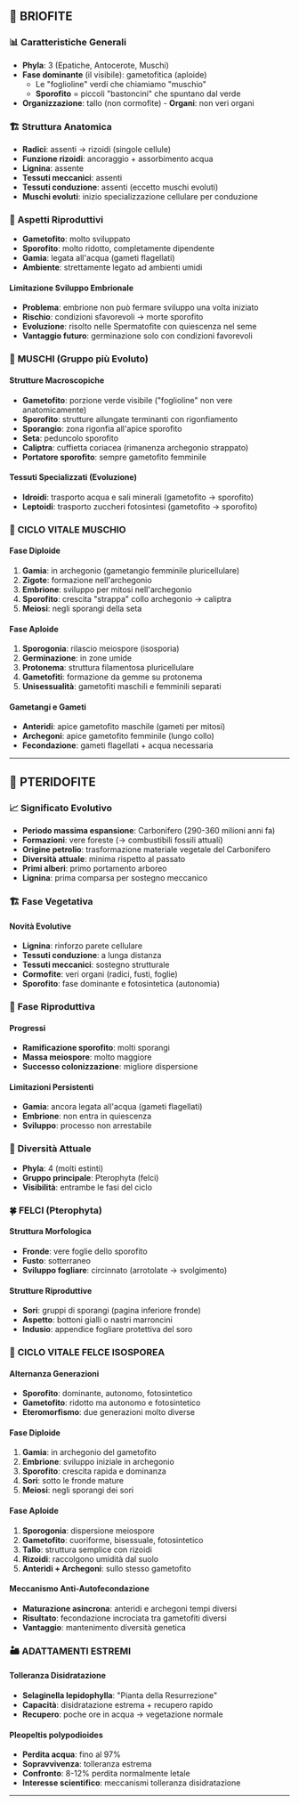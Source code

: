 ## 🍃 **BRIOFITE**

### 📊 **Caratteristiche Generali**

- **Phyla**: 3 (Epatiche, Antocerote, Muschi)
- **Fase dominante** (il visibile): gametofitica (aploide)
	- Le "foglioline" verdi che chiamiamo "muschio"
	- **Sporofito** = piccoli "bastoncini" che spuntano dal verde
- **Organizzazione**: tallo (non cormofite)
		- **Organi**: non veri organi

### 🏗️ **Struttura Anatomica**

- **Radici**: assenti → rizoidi (singole cellule)
- **Funzione rizoidi**: ancoraggio + assorbimento acqua
- **Lignina**: assente
- **Tessuti meccanici**: assenti
- **Tessuti conduzione**: assenti (eccetto muschi evoluti)
- **Muschi evoluti**: inizio specializzazione cellulare per conduzione

### 🔄 **Aspetti Riproduttivi**

- **Gametofito**: molto sviluppato
- **Sporofito**: molto ridotto, completamente dipendente
- **Gamia**: legata all'acqua (gameti flagellati)
- **Ambiente**: strettamente legato ad ambienti umidi

#### **Limitazione Sviluppo Embrionale**

- **Problema**: embrione non può fermare sviluppo una volta iniziato
- **Rischio**: condizioni sfavorevoli → morte sporofito
- **Evoluzione**: risolto nelle Spermatofite con quiescenza nel seme
- **Vantaggio futuro**: germinazione solo con condizioni favorevoli

### 🔬 **MUSCHI (Gruppo più Evoluto)**

#### **Strutture Macroscopiche**

- **Gametofito**: porzione verde visibile ("foglioline" non vere anatomicamente)
- **Sporofito**: strutture allungate terminanti con rigonfiamento
- **Sporangio**: zona rigonfia all'apice sporofito
- **Seta**: peduncolo sporofito
- **Caliptra**: cuffietta coriacea (rimanenza archegonio strappato)
- **Portatore sporofito**: sempre gametofito femminile

#### **Tessuti Specializzati (Evoluzione)**

- **Idroidi**: trasporto acqua e sali minerali (gametofito → sporofito)
- **Leptoidi**: trasporto zuccheri fotosintesi (gametofito → sporofito)

### 🔄 **CICLO VITALE MUSCHIO**

#### **Fase Diploide**

1. **Gamia**: in archegonio (gametangio femminile pluricellulare)
2. **Zigote**: formazione nell'archegonio
3. **Embrione**: sviluppo per mitosi nell'archegonio
4. **Sporofito**: crescita "strappa" collo archegonio → caliptra
5. **Meiosi**: negli sporangi della seta

#### **Fase Aploide**

1. **Sporogonia**: rilascio meiospore (isosporia)
2. **Germinazione**: in zone umide
3. **Protonema**: struttura filamentosa pluricellulare
4. **Gametofiti**: formazione da gemme su protonema
5. **Unisessualità**: gametofiti maschili e femminili separati

#### **Gametangi e Gameti**

- **Anteridi**: apice gametofito maschile (gameti per mitosi)
- **Archegoni**: apice gametofito femminile (lungo collo)
- **Fecondazione**: gameti flagellati + acqua necessaria

---

## 🌿 **PTERIDOFITE**

### 📈 **Significato Evolutivo**

- **Periodo massima espansione**: Carbonifero (290-360 milioni anni fa)
- **Formazioni**: vere foreste (→ combustibili fossili attuali)
- **Origine petrolio**: trasformazione materiale vegetale del Carbonifero
- **Diversità attuale**: minima rispetto al passato
- **Primi alberi**: primo portamento arboreo
- **Lignina**: prima comparsa per sostegno meccanico

### 🏗️ **Fase Vegetativa**

#### **Novità Evolutive**

- **Lignina**: rinforzo parete cellulare
- **Tessuti conduzione**: a lunga distanza
- **Tessuti meccanici**: sostegno strutturale
- **Cormofite**: veri organi (radici, fusti, foglie)
- **Sporofito**: fase dominante e fotosintetica (autonomia)

### 🔄 **Fase Riproduttiva**

#### **Progressi**

- **Ramificazione sporofito**: molti sporangi
- **Massa meiospore**: molto maggiore
- **Successo colonizzazione**: migliore dispersione

#### **Limitazioni Persistenti**

- **Gamia**: ancora legata all'acqua (gameti flagellati)
- **Embrione**: non entra in quiescenza
- **Sviluppo**: processo non arrestabile

### 🧬 **Diversità Attuale**

- **Phyla**: 4 (molti estinti)
- **Gruppo principale**: Pterophyta (felci)
- **Visibilità**: entrambe le fasi del ciclo

### 🍀 **FELCI (Pterophyta)**

#### **Struttura Morfologica**

- **Fronde**: vere foglie dello sporofito
- **Fusto**: sotterraneo
- **Sviluppo fogliare**: circinnato (arrotolate → svolgimento)

#### **Strutture Riproduttive**

- **Sori**: gruppi di sporangi (pagina inferiore fronde)
- **Aspetto**: bottoni gialli o nastri marroncini
- **Indusio**: appendice fogliare protettiva del soro

### 🔄 **CICLO VITALE FELCE ISOSPOREA**

#### **Alternanza Generazioni**

- **Sporofito**: dominante, autonomo, fotosintetico
- **Gametofito**: ridotto ma autonomo e fotosintetico
- **Eteromorfismo**: due generazioni molto diverse

#### **Fase Diploide**

1. **Gamia**: in archegonio del gametofito
2. **Embrione**: sviluppo iniziale in archegonio
3. **Sporofito**: crescita rapida e dominanza
4. **Sori**: sotto le fronde mature
5. **Meiosi**: negli sporangi dei sori

#### **Fase Aploide**

1. **Sporogonia**: dispersione meiospore
2. **Gametofito**: cuoriforme, bisessuale, fotosintetico
3. **Tallo**: struttura semplice con rizoidi
4. **Rizoidi**: raccolgono umidità dal suolo
5. **Anteridi + Archegoni**: sullo stesso gametofito

#### **Meccanismo Anti-Autofecondazione**

- **Maturazione asincrona**: anteridi e archegoni tempi diversi
- **Risultato**: fecondazione incrociata tra gametofiti diversi
- **Vantaggio**: mantenimento diversità genetica

### 🏜️ **ADATTAMENTI ESTREMI**

#### **Tolleranza Disidratazione**

- **Selaginella lepidophylla**: "Pianta della Resurrezione"
- **Capacità**: disidratazione estrema + recupero rapido
- **Recupero**: poche ore in acqua → vegetazione normale

#### **Pleopeltis polypodioides**

- **Perdita acqua**: fino al 97%
- **Sopravvivenza**: tolleranza estrema
- **Confronto**: 8-12% perdita normalmente letale
- **Interesse scientifico**: meccanismi tolleranza disidratazione

---

